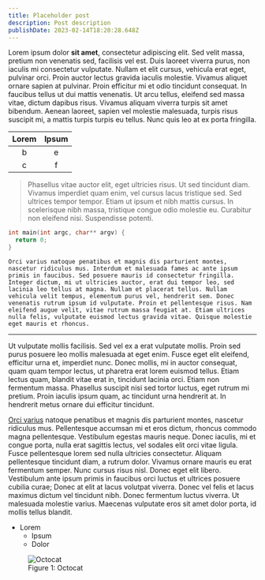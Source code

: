 ```yaml
---
title: Placeholder post
description: Post description
publishDate: 2023-02-14T18:20:28.648Z
---
```


Lorem ipsum dolor **sit amet**, consectetur adipiscing elit. Sed velit massa, pretium non venenatis sed, facilisis vel est. Duis laoreet viverra purus, non iaculis mi consectetur vulputate. Nullam et elit cursus, vehicula erat eget, pulvinar orci. Proin auctor lectus gravida iaculis molestie. Vivamus aliquet ornare sapien at pulvinar. Proin efficitur mi et odio tincidunt consequat. In faucibus tellus ut dui mattis venenatis. Ut arcu tellus, eleifend sed massa vitae, dictum dapibus risus. Vivamus aliquam viverra turpis sit amet bibendum. Aenean laoreet, sapien vel molestie malesuada, turpis risus suscipit mi, a mattis turpis turpis eu tellus. Nunc quis leo at ex porta fringilla.

| Lorem | Ipsum |
| :---: | :---: |
|   b   |   e   |
|   c   |   f   |

> Phasellus vitae auctor elit, eget ultricies risus. Ut sed tincidunt diam. Vivamus imperdiet quam enim, vel cursus lacus tristique sed. Sed ultrices tempor tempor. Etiam ut ipsum et nibh mattis cursus. In scelerisque nibh massa, tristique congue odio molestie eu. Curabitur non eleifend nisi. Suspendisse potenti.

```c
int main(int argc, char** argv) {
  return 0;
}
```

`Orci varius natoque penatibus et magnis dis parturient montes, nascetur ridiculus mus. Interdum et malesuada fames ac ante ipsum primis in faucibus. Sed posuere mauris id consectetur fringilla. Integer dictum, mi ut ultricies auctor, erat dui tempor leo, sed lacinia leo tellus at magna. Nullam et placerat tellus. Nullam vehicula velit tempus, elementum purus vel, hendrerit sem. Donec venenatis rutrum ipsum id vulputate. Proin et pellentesque risus. Nam eleifend augue velit, vitae rutrum massa feugiat at. Etiam ultrices nulla felis, vulputate euismod lectus gravida vitae. Quisque molestie eget mauris et rhoncus.`

---

Ut vulputate mollis facilisis. Sed vel ex a erat vulputate mollis. Proin sed purus posuere leo mollis malesuada at eget enim. Fusce eget elit eleifend, efficitur urna et, imperdiet nunc. Donec mollis, mi in auctor consequat, quam quam tempor lectus, ut pharetra erat lorem euismod tellus. Etiam lectus quam, blandit vitae erat in, tincidunt lacinia orci. Etiam non fermentum massa. Phasellus suscipit nisi sed tortor luctus, eget rutrum mi pretium. Proin iaculis ipsum quam, ac tincidunt urna hendrerit at. In hendrerit metus ornare dui efficitur tincidunt.

[Orci varius](https://github.com) natoque penatibus et magnis dis parturient montes, nascetur ridiculus mus. Pellentesque accumsan mi et eros dictum, rhoncus commodo magna pellentesque. Vestibulum egestas mauris neque. Donec iaculis, mi et congue porta, nulla erat sagittis lectus, vel sodales elit orci vitae ligula. Fusce pellentesque lorem sed nulla ultricies consectetur. Aliquam pellentesque tincidunt diam, a rutrum dolor. Vivamus ornare mauris eu erat fermentum semper. Nunc cursus risus nisl. Donec eget elit libero. Vestibulum ante ipsum primis in faucibus orci luctus et ultrices posuere cubilia curae; Donec at elit at lacus volutpat viverra. Donec vel felis et lacus maximus dictum vel tincidunt nibh. Donec fermentum luctus viverra. Ut malesuada molestie varius. Maecenas vulputate eros sit amet dolor porta, id mollis tellus blandit.

- Lorem
  - Ipsum
  - Dolor

<figure><img src="https://myoctocat.com/assets/images/base-octocat.svg" alt="Octocat"><figcaption>Figure 1: Octocat</figcaption></figure>
